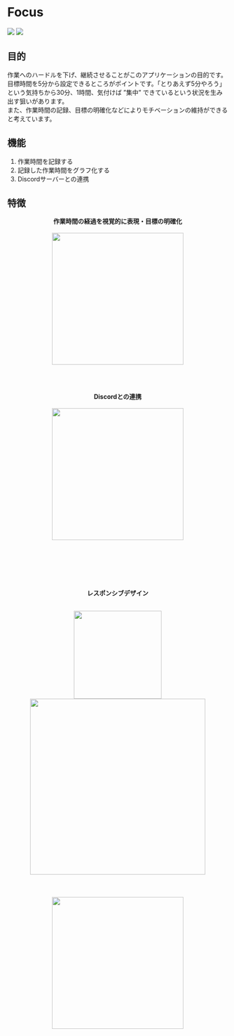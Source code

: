 # Focus

![](https://img.shields.io/badge/React-18.2.0-1C9BF0.svg)
![](https://img.shields.io/badge/firebase-9.17.1-orange.svg)


## 目的
作業へのハードルを下げ、継続させることがこのアプリケーションの目的です。<br>
目標時間を5分から設定できるところがポイントです。「とりあえず5分やろう」という気持ちから30分、1時間、気付けば ”集中” できているという状況を生み出す狙いがあります。<br>
また、作業時間の記録、目標の明確化などによりモチベーションの維持ができると考えています。

## 機能
1. 作業時間を記録する
2. 記録した作業時間をグラフ化する
3. Discordサーバーとの連携

## 特徴
<p align="center">
<b>作業時間の経過を視覚的に表現・目標の明確化</b>　<br><br>
<img src="https://github-production-user-asset-6210df.s3.amazonaws.com/92037081/312128195-bf9d8e87-70f8-4b51-b540-689693b58fce.PNG?X-Amz-Algorithm=AWS4-HMAC-SHA256&X-Amz-Credential=AKIAVCODYLSA53PQK4ZA%2F20240312%2Fus-east-1%2Fs3%2Faws4_request&X-Amz-Date=20240312T150140Z&X-Amz-Expires=300&X-Amz-Signature=4b6bb065d44b475035804bc4035145ba76605e46e211fb8a7691b0440b6595a0&X-Amz-SignedHeaders=host&actor_id=92037081&key_id=0&repo_id=600042748" width="300" >
</p><br><br>

<p align="center">
<b>Discordとの連携</b>　<br><br>
<img src="https://user-images.githubusercontent.com/92037081/221893405-822b08ec-8e10-42e7-b238-5fa10809a6e4.png" width="300" >
</p>
</p><br><br>

</p><br><br>
<p align="center">
<b>レスポンシブデザイン</b>　<br><br>

<div align="center">

<img src="https://github.com/Izu-TABI/Focus/assets/92037081/2c9c77fe-eb72-4901-902d-979ae701483a" width="200">
<img src="https://github.com/Izu-TABI/Focus/assets/92037081/142e7c42-0eeb-46ea-9fee-3a2c812656cc" width="400" >
<br><br><br><br>
<img src="https://user-images.githubusercontent.com/92037081/222885724-d22e467e-c000-40bc-817d-42e271251f72.gif" width="300" >
<br><br>
</div>
